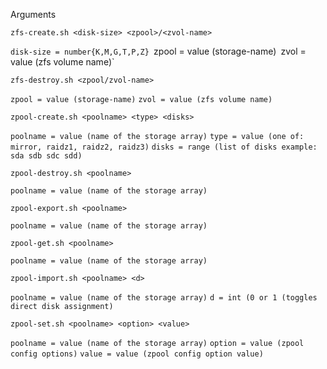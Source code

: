 Arguments

`zfs-create.sh <disk-size> <zpool>/<zvol-name>`

`disk-size = number{K,M,G,T,P,Z}
`zpool = value (storage-name)`
`zvol = value (zfs volume name)`


`zfs-destroy.sh <zpool/zvol-name>`

`zpool = value (storage-name)`
`zvol = value (zfs volume name)`


`zpool-create.sh <poolname> <type> <disks>`
  
`poolname = value (name of the storage array)`
`type = value (one of: mirror, raidz1, raidz2, raidz3)`
`disks = range (list of disks example: sda sdb sdc sdd)`

`zpool-destroy.sh <poolname>`

`poolname = value (name of the storage array)`


`zpool-export.sh <poolname>`

`poolname = value (name of the storage array)`


`zpool-get.sh <poolname>`

`poolname = value (name of the storage array)`


`zpool-import.sh <poolname> <d>`

`poolname = value (name of the storage array)`
`d = int (0 or 1 (toggles direct disk assignment)`


`zpool-set.sh <poolname> <option> <value>`

`poolname = value (name of the storage array)`
`option = value (zpool config options)`
`value = value (zpool config option value)`
